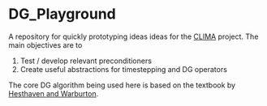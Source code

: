 # DG_Playground

A repository for quickly prototyping ideas ideas for the [CLIMA] project. The main objectives are to
1. Test / develop relevant preconditioners
0. Create useful abstractions for timestepping and DG operators

The core DG algorithm being used here is based on the textbook by [Hesthaven and Warburton].




[CLIMA]: https://github.com/CliMA/ClimateMachine.jl
[Hesthaven and Warburton]: https://www.springer.com/gp/book/9780387720654
